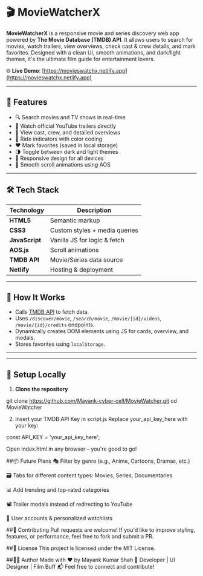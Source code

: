 # 🎬 MovieWatcherX

**MovieWatcherX** is a responsive movie and series discovery web app powered by **The Movie Database (TMDB) API**. It allows users to search for movies, watch trailers, view overviews, check cast & crew details, and mark favorites. Designed with a clean UI, smooth animations, and dark/light themes, it's the ultimate film guide for entertainment lovers.

🌐 **Live Demo**: [https://movieswatchx.netlify.app](https://movieswatchx.netlify.app)


---

## 🚀 Features

- 🔍 Search movies and TV shows in real-time
- 🎥 Watch official YouTube trailers directly
- 👤 View cast, crew, and detailed overviews
- 🌟 Rate indicators with color coding
- ❤️ Mark favorites (saved in local storage)
- 🌗 Toggle between dark and light themes
- 📱 Responsive design for all devices
- 💨 Smooth scroll animations using AOS

---

## 🛠 Tech Stack

| Technology    | Description                    |
|---------------|--------------------------------|
| **HTML5**     | Semantic markup                |
| **CSS3**      | Custom styles + media queries  |
| **JavaScript**| Vanilla JS for logic & fetch   |
| **AOS.js**    | Scroll animations              |
| **TMDB API**  | Movie/Series data source       |
| **Netlify**   | Hosting & deployment           |

---

## 🧠 How It Works

- Calls [TMDB API](https://www.themoviedb.org/documentation/api) to fetch data.
- Uses `/discover/movie`, `/search/movie`, `/movie/{id}/videos`, `/movie/{id}/credits` endpoints.
- Dynamically creates DOM elements using JS for cards, overview, and modals.
- Stores favorites using `localStorage`.

---


---

## 🧪 Setup Locally

1. **Clone the repository**  

git clone https://github.com/Mayank-cyber-cell/MovieWatcher.git
cd MovieWatcher


2. Insert your TMDB API Key in script.js
Replace your_api_key_here with your key:


const API_KEY = 'your_api_key_here';

Open index.html in any browser – you're good to go!

##📦 Future Plans
🎭 Filter by genre (e.g., Anime, Cartoons, Dramas, etc.)

🗃 Tabs for different content types: Movies, Series, Documentaries

📊 Add trending and top-rated categories

📽 Trailer modals instead of redirecting to YouTube

🔐 User accounts & personalized watchlists

##🤝 Contributing
Pull requests are welcome! If you'd like to improve styling, features, or performance, feel free to fork and submit a PR.

##📄 License
This project is licensed under the MIT License.

##🙋‍♂️ Author
Made with ❤️ by Mayank Kumar Shah
🪪 Developer | UI Designer | Film Buff
📬 Feel free to connect and contribute!



